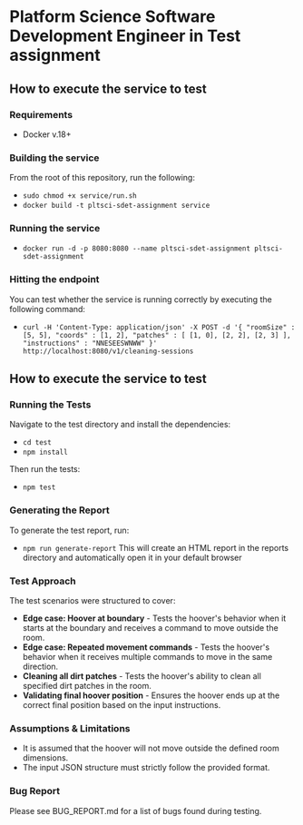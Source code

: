 Platform Science Software Development Engineer in Test assignment
==========================================
## How to execute the service to test
### Requirements
- Docker v.18+

### Building the service
From the root of this repository, run the following:

- `sudo chmod +x service/run.sh`
- `docker build -t pltsci-sdet-assignment service`

### Running the service
- `docker run -d -p 8080:8080 --name pltsci-sdet-assignment pltsci-sdet-assignment`

### Hitting the endpoint
You can test whether the service is running correctly by executing the following command:
- `curl -H 'Content-Type: application/json' -X POST -d '{ "roomSize" : [5, 5], "coords" : [1, 2], "patches" : [ [1, 0], [2, 2], [2, 3] ], "instructions" : "NNESEESWNWW" }' http://localhost:8080/v1/cleaning-sessions`

## How to execute the service to test
### Running the Tests
Navigate to the test directory and install the dependencies:

- `cd test`
- `npm install`

Then run the tests:
- `npm test`

### Generating the Report
To generate the test report, run:
- `npm run generate-report`
This will create an HTML report in the reports directory and automatically open it in your default browser
### Test Approach
The test scenarios were structured to cover:

- **Edge case: Hoover at boundary** - Tests the hoover's behavior when it starts at the boundary and receives a command to move outside the room.
- **Edge case: Repeated movement commands** - Tests the hoover's behavior when it receives multiple commands to move in the same direction.
- **Cleaning all dirt patches** - Tests the hoover's ability to clean all specified dirt patches in the room.
- **Validating final hoover position** - Ensures the hoover ends up at the correct final position based on the input instructions.

### Assumptions & Limitations
- It is assumed that the hoover will not move outside the defined room dimensions.
- The input JSON structure must strictly follow the provided format.

### Bug Report
Please see BUG_REPORT.md for a list of bugs found during testing.
